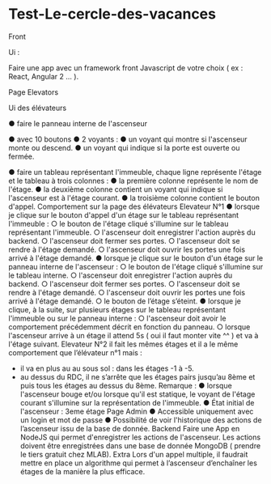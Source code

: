 # Test-Le-cercle-des-vacances

Front

Ui​ ​:

Faire une app avec un framework front Javascript de votre choix ( ex : React, Angular 2 … ).

Page Elevators

Ui des élévateurs

● faire le panneau interne de l'ascenseur

  ● avec 10 boutons
  ● 2 voyants :
    ● un voyant qui montre si l'ascenseur monte ou descend.
    ● un voyant qui indique si la porte est ouverte ou fermée.
    
● faire un tableau représentant l'immeuble, chaque ligne représente l'étage et le
tableau à trois colonnes :
● la première colonne représente le nom de l'étage.
● la deuxième colonne contient un voyant qui indique si l'ascenseur est à
l'étage courant.
● la troisième colonne contient le bouton d'appel.
Comportement sur la page des élévateurs
Elevateur N°1
● lorsque je clique sur le bouton d'appel d'un étage sur le tableau représentant
l'immeuble :
○ le bouton de l'étage cliqué s'illumine sur le tableau représentant l'immeuble.
○ l'ascenseur doit enregistrer l'action auprès du backend.
○ l'ascenseur doit fermer ses portes.
○ l'ascenseur doit se rendre à l'étage demandé.
○ l'ascenseur doit ouvrir les portes une fois arrivé à l'étage demandé.
● lorsque je clique sur le bouton d'un étage sur le panneau interne de l'ascenseur :
○ le bouton de l'étage cliqué s'illumine sur le tableau interne.
○ l'ascenseur doit enregistrer l'action auprès du backend.
○ l'ascenseur doit fermer ses portes.
○ l'ascenseur doit se rendre à l'étage demandé.
○ l'ascenseur doit ouvrir les portes une fois arrivé à l'étage demandé.
○ le bouton de l’étage s’éteint.
● lorsque je clique, à la suite, sur plusieurs étages sur le tableau représentant
l'immeuble ou sur le panneau interne :
○ l'ascenseur doit avoir le comportement précédemment décrit en fonction du
panneau.
○ lorsque l'ascenseur arrive à un étage il attend 5s ( oui il faut monter vite ^^ )
et va à l'étage suivant.
Elevateur N°2
il fait les mêmes étages et il a le même comportement que l’élévateur n°1 mais :
- il va en plus au au sous sol : dans les étages -1 à -5.
- au dessus du RDC, il ne s’arrête que les étages pairs jusqu’au 8ème et puis tous les
étages au dessus du 8ème.
Remarque :
● lorsque l'ascenseur bouge et/ou lorsque qu'il est statique, le voyant de l'étage
courant s'illumine sur la représentation de l'immeuble.
● État initial de l'ascenseur : 3eme étage
Page Admin
● Accessible uniquement avec un login et mot de passe
● Possibilité de voir l'historique des actions de l’ascenseur issu de la base de donnée.
Backend
Faire une App en NodeJS qui permet d'enregistrer les actions de l'ascenseur. Les actions
doivent être enregistrées dans une base de donnée MongoDB ( prendre le tiers gratuit chez
MLAB).
Extra
Lors d'un appel multiple, il faudrait mettre en place un algorithme qui permet à l’ascenseur
d’enchaîner les étages de la manière la plus efficace.
